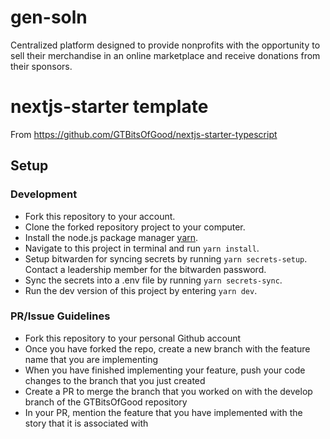 # gen-soln
Centralized platform designed to provide nonprofits with the opportunity to sell their merchandise in an online marketplace and receive donations from their sponsors.

# nextjs-starter template
From https://github.com/GTBitsOfGood/nextjs-starter-typescript

## Setup
### Development
- Fork this repository to your account.
- Clone the forked repository project to your computer.
- Install the node.js package manager [yarn](https://classic.yarnpkg.com/en/docs/install/).
- Navigate to this project in terminal and run `yarn install`.
- Setup bitwarden for syncing secrets by running `yarn secrets-setup`. Contact a leadership member for the bitwarden password.
- Sync the secrets into a .env file by running `yarn secrets-sync`.
- Run the dev version of this project by entering `yarn dev`.

### PR/Issue Guidelines
- Fork this repository to your personal Github account
- Once you have forked the repo, create a new branch with the feature name that you are implementing
- When you have finished implementing your feature, push your code changes to the branch that you just created
- Create a PR to merge the branch that you worked on with the develop branch of the GTBitsOfGood repository 
- In your PR, mention the feature that you have implemented with the story that it is associated with 